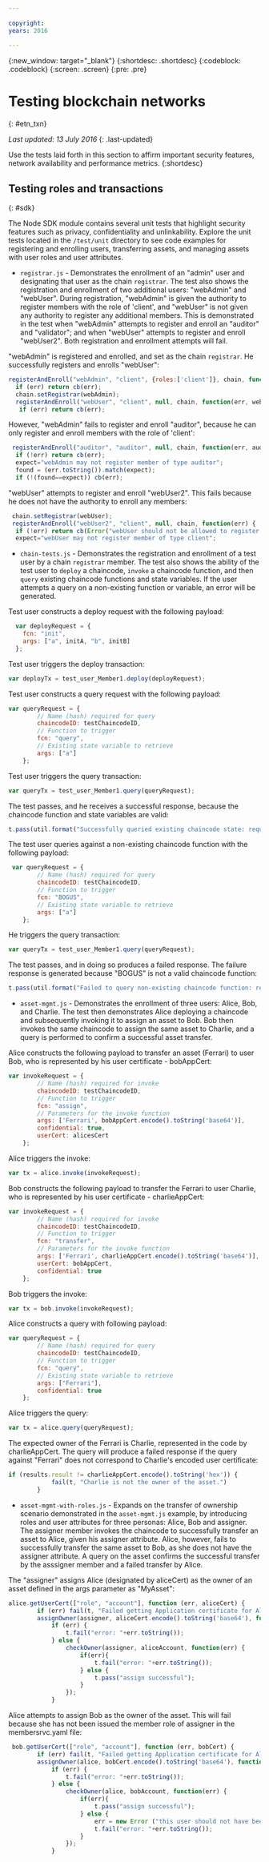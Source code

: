 ```yaml
---
 
copyright:
years: 2016
 
---
```

 
{:new_window: target="_blank"}
{:shortdesc: .shortdesc}
{:codeblock: .codeblock}
{:screen: .screen}
{:pre: .pre}
 
 
# Testing blockchain networks
{: #etn_txn}
 
*Last updated: 13 July 2016*
{: .last-updated}

Use the tests laid forth in this section to affirm important security features, network availability and performance metrics.
{:shortdesc}

## Testing roles and transactions
{: #sdk}

The Node SDK module contains several unit tests that highlight security features such as privacy, confidentiality and unlinkability. Explore the unit tests located in the `/test/unit` directory to see code examples for registering and enrolling users, transferring assets, and managing assets with user roles and user attributes.  

* `registrar.js` - Demonstrates the enrollment of an "admin" user and designating that user as the chain `registrar`.  The test also shows the registration and enrollment of two additional users: "webAdmin" and "webUser".  During registration, "webAdmin" is given the authority to register members with the role of 'client', and "webUser" is not given any authority to register any additional members.  This is demonstrated in the test when "webAdmin" attempts to register and enroll an "auditor" and "validator"; and when "webUser" attempts to register and enroll "webUser2".  Both registration and enrollment attempts will fail.

"webAdmin" is registered and enrolled, and set as the chain `registrar`.  He successfully registers and enrolls "webUser":
```js
registerAndEnroll("webAdmin", "client", {roles:['client']}, chain, function(err,webAdmin) {
  if (err) return cb(err);
  chain.setRegistrar(webAdmin);
  registerAndEnroll("webUser", "client", null, chain, function(err, webUser) {
   if (err) return cb(err);
```
 However, "webAdmin" fails to register and enroll "auditor", because he can only register and enroll members with the role of 'client':
```js
 registerAndEnroll("auditor", "auditor", null, chain, function(err, auditor) {
  if (!err) return cb(err);
  expect="webAdmin may not register member of type auditor";
  found = (err.toString()).match(expect);
  if (!(found==expect)) cb(err);
```
 "webUser" attempts to register and enroll "webUser2".  This fails because he does not have the authority to enroll any members:
```js
 chain.setRegistrar(webUser);
 registerAndEnroll("webUser2", "client", null, chain, function(err) {
  if (!err) return cb(Error("webUser should not be allowed to register a client"));
  expect="webUser may not register member of type client";
```
* `chain-tests.js` - Demonstrates the registration and enrollment of a test user by a chain `registrar` member.  The test also shows the ability of the test user to `deploy` a chaincode, `invoke` a chaincode function, and then `query` existing chaincode functions and state variables.  If the user attempts a query on a non-existing function or variable, an error will be generated.  

Test user constructs a deploy request with the following payload:
```js
  var deployRequest = {
    fcn: "init",
    args: ["a", initA, "b", initB]
  };
```
Test user triggers the deploy transaction:
```js
var deployTx = test_user_Member1.deploy(deployRequest);
```
Test user constructs a query request with the following payload:
```js
var queryRequest = {
        // Name (hash) required for query
        chaincodeID: testChaincodeID,
        // Function to trigger
        fcn: "query",
        // Existing state variable to retrieve
        args: ["a"]
    };
```
Test user triggers the query transaction:
```js
var queryTx = test_user_Member1.query(queryRequest);
```
The test passes, and he receives a successful response, because the chaincode function and state variables are valid:
```js
t.pass(util.format("Successfully queried existing chaincode state: request=%j, response=%j, value=%s", queryRequest, results, results.result.toString()));
```
The test user queries against a non-existing chaincode function with the following payload:
```js
 var queryRequest = {
        // Name (hash) required for query
        chaincodeID: testChaincodeID,
        // Function to trigger
        fcn: "BOGUS",
        // Existing state variable to retrieve
        args: ["a"]
    };
```
He triggers the query transaction:
```js
var queryTx = test_user_Member1.query(queryRequest);
```
The test passes, and in doing so produces a failed response.  The failure response is generated because "BOGUS" is not a valid chaincode function:
```js
t.pass(util.format("Failed to query non-existing chaincode function: request=%j, error=%j",queryRequest,err));
```
* `asset-mgmt.js` - Demonstrates the enrollment of three users: Alice, Bob, and Charlie.   The test then demonstrates Alice deploying a chaincode and subsequently invoking it to assign an asset to Bob.  Bob then invokes the same chaincode to assign the same asset to Charlie, and a query is performed to confirm a successful asset transfer.  

Alice constructs the following payload to transfer an asset (Ferrari) to user Bob, who is represented by his user certificate - bobAppCert:
```js
var invokeRequest = {
        // Name (hash) required for invoke
        chaincodeID: testChaincodeID,
        // Function to trigger
        fcn: "assign",
        // Parameters for the invoke function
        args: ['Ferrari', bobAppCert.encode().toString('base64')],
        confidential: true,
        userCert: alicesCert
    };
```
Alice triggers the invoke:
```js
var tx = alice.invoke(invokeRequest);
```
Bob constructs the following payload to transfer the Ferrari to user Charlie, who is represented by his user certificate - charlieAppCert:
```js
var invokeRequest = {
        // Name (hash) required for invoke
        chaincodeID: testChaincodeID,
        // Function to trigger
        fcn: "transfer",
        // Parameters for the invoke function
        args: ['Ferrari', charlieAppCert.encode().toString('base64')],
        userCert: bobAppCert,
        confidential: true
    };
```
Bob triggers the invoke:
```js
var tx = bob.invoke(invokeRequest);
```
Alice constructs a query with following payload:
```js
var queryRequest = {
        // Name (hash) required for query
        chaincodeID: testChaincodeID,
        // Function to trigger
        fcn: "query",
        // Existing state variable to retrieve
        args: ["Ferrari"],
        confidential: true
    };
```
Alice triggers the query:
```js
var tx = alice.query(queryRequest);
```
The expected owner of the Ferrari is Charlie, represented in the code by charlieAppCert.  The query will produce a failed response if the query against "Ferrari" does not correspond to Charlie's encoded user certificate:
```js
if (results.result != charlieAppCert.encode().toString('hex')) {
            fail(t, "Charlie is not the owner of the asset.")
        }
```
* `asset-mgmt-with-roles.js` - Expands on the transfer of ownership scenario demonstrated in the `asset-mgmt.js` example, by introducing roles and user attributes for three personas: Alice, Bob and assigner.  The assigner member invokes the chaincode to successfully transfer an asset to Alice, given his assigner attribute.  Alice, however, fails to successfully transfer the same asset to Bob, as she does not have the assigner attribute.  A query on the asset confirms the successful transfer by the asssigner member and a failed transfer by Alice. 

The "assigner" assigns Alice (designated by aliceCert) as the owner of an asset defined in the args parameter as "MyAsset":
```js
alice.getUserCert(["role", "account"], function (err, aliceCert) {
        if (err) fail(t, "Failed getting Application certificate for Alice.");
        assignOwner(assigner, aliceCert.encode().toString('base64'), function(err) {
            if (err) {
                t.fail("error: "+err.toString());
            } else {
                checkOwner(assigner, aliceAccount, function(err) {
                    if(err){
                        t.fail("error: "+err.toString());
                    } else {
                        t.pass("assign successful");
                    }
                });
            }
```
Alice attempts to assign Bob as the owner of the asset.  This will fail because she has not been issued the member role of assigner in the membersrvc.yaml file:
```js
 bob.getUserCert(["role", "account"], function (err, bobCert) {
        if (err) fail(t, "Failed getting Application certificate for Alice.");
        assignOwner(alice, bobCert.encode().toString('base64'), function(err) {
            if (err) {
                t.fail("error: "+err.toString());
            } else {
                checkOwner(alice, bobAccount, function(err) {
                    if(err){
                        t.pass("assign successful");
                    } else {
                        err = new Error ("this user should not have been allowed to assign");
                        t.fail("error: "+err.toString());
                    }
                });
            }
```

